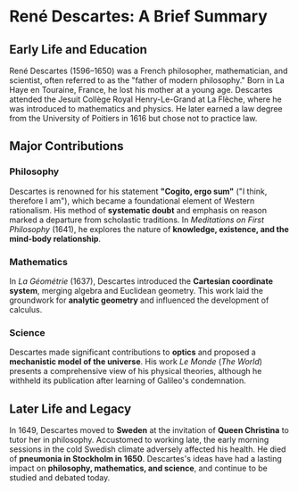 # René Descartes: A Brief Summary

## Early Life and Education

René Descartes (1596–1650) was a French philosopher, mathematician, and scientist, often referred to as the "father of modern philosophy." Born in La Haye en Touraine, France, he lost his mother at a young age. Descartes attended the Jesuit Collège Royal Henry-Le-Grand at La Flèche, where he was introduced to mathematics and physics. He later earned a law degree from the University of Poitiers in 1616 but chose not to practice law.

## Major Contributions

### Philosophy

Descartes is renowned for his statement **"Cogito, ergo sum"** ("I think, therefore I am"), which became a foundational element of Western rationalism. His method of **systematic doubt** and emphasis on reason marked a departure from scholastic traditions. In *Meditations on First Philosophy* (1641), he explores the nature of **knowledge, existence, and the mind-body relationship**.

### Mathematics

In *La Géométrie* (1637), Descartes introduced the **Cartesian coordinate system**, merging algebra and Euclidean geometry. This work laid the groundwork for **analytic geometry** and influenced the development of calculus.

### Science

Descartes made significant contributions to **optics** and proposed a **mechanistic model of the universe**. His work *Le Monde* (*The World*) presents a comprehensive view of his physical theories, although he withheld its publication after learning of Galileo's condemnation.

## Later Life and Legacy

In 1649, Descartes moved to **Sweden** at the invitation of **Queen Christina** to tutor her in philosophy. Accustomed to working late, the early morning sessions in the cold Swedish climate adversely affected his health. He died of **pneumonia in Stockholm in 1650**. Descartes's ideas have had a lasting impact on **philosophy, mathematics, and science**, and continue to be studied and debated today.
